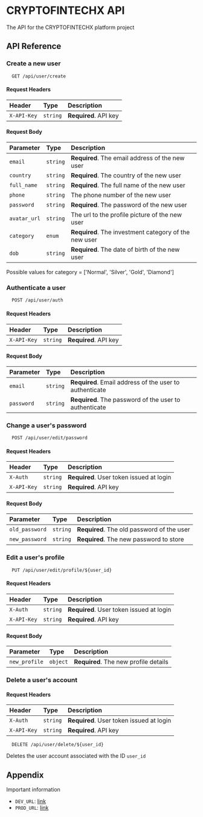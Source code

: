
# CRYPTOFINTECHX API

The API for the CRYPTOFINTECHX platform project

## API Reference

### Create a new user

```http
  GET /api/user/create
```

#### Request Headers

| Header | Type     | Description                |
| :-------- | :------- | :------------------------- |
| `X-API-Key` | `string` | **Required**. API key |

#### Request Body

| Parameter | Type     | Description                       |
| :-------- | :------- | :-------------------------------- |
| `email`      | `string` | **Required**. The email address of the new user |
| `country`      | `string` | **Required**. The country of the new user |
| `full_name`      | `string` | **Required**. The full name of the new user |
| `phone`      | `string` | The phone number of the new user |
| `password`      | `string` | **Required**. The password of the new user |
| `avatar_url`      | `string` | The url to the profile picture of the new user |
| `category`      | `enum` | **Required**. The investment category of the new user |
| `dob`      | `string` | **Required**. The date of birth of the new user |

Possible values for category = ['Normal', 'Silver', 'Gold', 'Diamond']

### Authenticate a user

```http
  POST /api/user/auth
```

#### Request Headers

| Header | Type     | Description                |
| :-------- | :------- | :------------------------- |
| `X-API-Key` | `string` | **Required**. API key |

#### Request Body

| Parameter | Type     | Description                       |
| :-------- | :------- | :-------------------------------- |
| `email`      | `string` | **Required**. Email address of the user to authenticate |
| `password`      | `string` | **Required**. The password of the user to authenticate |

### Change a user's password

```http
  POST /api/user/edit/password
```

#### Request Headers

| Header | Type     | Description                |
| :-------- | :------- | :------------------------- |
| `X-Auth` | `string` | **Required**. User token issued at login |
| `X-API-Key` | `string` | **Required**. API key |

#### Request Body

| Parameter | Type     | Description                       |
| :-------- | :------- | :-------------------------------- |
| `old_password`      | `string` | **Required**. The old password of the user |
| `new_password`      | `string` | **Required**. The new password to store |

### Edit a user's profile

```http
  PUT /api/user/edit/profile/${user_id}
```

#### Request Headers

| Header | Type     | Description                |
| :-------- | :------- | :------------------------- |
| `X-Auth` | `string` | **Required**. User token issued at login |
| `X-API-Key` | `string` | **Required**. API key |

#### Request Body

| Parameter | Type     | Description                       |
| :-------- | :------- | :-------------------------------- |
| `new_profile`      | `object` | **Required**. The new profile details |

### Delete a user's account

#### Request Headers

| Header | Type     | Description                |
| :-------- | :------- | :------------------------- |
| `X-Auth` | `string` | **Required**. User token issued at login |
| `X-API-Key` | `string` | **Required**. API key |

```http
  DELETE /api/user/delete/${user_id}
```

Deletes the user account associated with the ID `user_id`

## Appendix

Important information

- `DEV_URL`: [link](https://cryptofintechx-backend-dev.herokuapp.com)
- `PROD_URL`:  [link](https://5u35m7cyajmu4s57.cryptofintechx.com)
